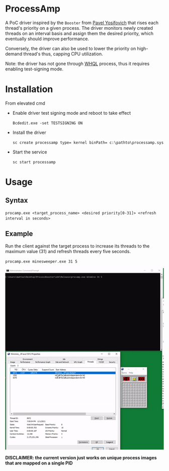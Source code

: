 # ProcessAmp

A PoC driver inspired by the `Booster` from [Pavel Yosifovich](https://github.com/zodiacon) that rises each thread's priority on a given process.
The driver monitors newly created threads on an interval basis and assign them the desired priority, which eventually should improve performance.

Conversely, the driver can also be used to lower the priority on high-demand thread's thus, capping CPU utilization.

Note: the driver has not gone through [WHQL](https://docs.microsoft.com/en-us/windows-hardware/drivers/install/whql-release-signature) process, thus it requires enabling test-signing mode.

# Installation 


From elevated cmd


* Enable driver test signing mode and reboot to take effect

  `Bcdedit.exe -set TESTSIGNING ON`

* Install the driver

  `sc create processamp type= kernel binPath= c:\pathto\processamp.sys`

* Start the service

  `sc start processamp`

# Usage

##  Syntax
  
  `procamp.exe <target_process_name> <desired priority[0-31]> <refresh interval in seconds>`

## Example

Run the client against the target process to increase its threads to the maximum value (31) and refresh threads every five seconds.

  `procamp.exe minesweeper.exe 31 5`
  
  ![winmine](winmine.gif)


**DISCLAIMER: the current version just works on unique process images that are mapped on a single PID**


